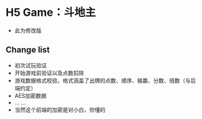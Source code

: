 # H5 Game：斗地主

- 此为修改版

## Change list

- 初次试玩验证
- 开始游戏前验证以及点数扣除
- 游戏数据格式校验，格式涵盖了出牌的点数、顺序、输赢、分数、倍数（与后端约定）
- AES加密数据
- ... ...
- 当然这个前端的加密是对小白，你懂的